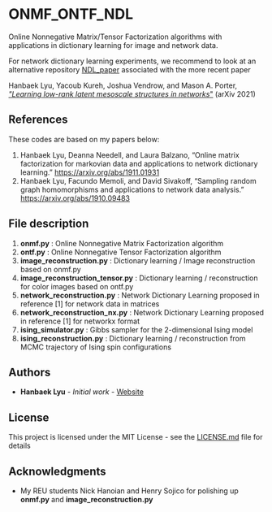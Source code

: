 # ONMF_ONTF_NDL

Online Nonnegative Matrix/Tensor Factorization algorithms with applications in dictionary learning for image and network data. 

For network dictionary learning experiments, we recommend to look at an alternative repository [NDL_paper](https://github.com/HanbaekLyu/NDL_paper/blob/main/README.md) associated with the more recent paper 

Hanbaek Lyu, Yacoub Kureh, Joshua Vendrow, and Mason A. Porter,\
[*"Learning low-rank latent mesoscale structures in networks*"](https://arxiv.org/abs/2102.06984) (arXiv 2021)

## References

These codes are based on my papers below: 
  1. Hanbaek Lyu, Deanna Needell, and Laura Balzano, 
     “Online matrix factorization for markovian data and applications to network dictionary learning.” 
     https://arxiv.org/abs/1911.01931
  2. Hanbaek Lyu, Facundo Memoli, and David Sivakoff, 
     “Sampling random graph homomorphisms and applications to network data analysis.” 
     https://arxiv.org/abs/1910.09483

## File description 

  1. **onmf.py** : Online Nonnegative Matrix Factorization algorithm 
  2. **ontf.py** : Online Nonnegative Tensor Factorization algorithm
  3. **image_reconstruction.py** : Dictionary learning / Image reconstruction based on onmf.py
  4. **image_reconstruction_tensor.py** : Dictionary learning / reconstruction for color images based on ontf.py
  5. **network_reconstruction.py** : Network Dictionary Learning proposed in reference [1] for network data in matrices 
  6. **network_reconstruction_nx.py** : Network Dictionary Learning proposed in reference [1] for networkx format 
  7. **ising_simulator.py** : Gibbs sampler for the 2-dimensional Ising model 
  8. **ising_reconstruction.py** : Dictionary learning / reconstruction from MCMC trajectory of Ising spin configurations 
  
## Authors

* **Hanbaek Lyu** - *Initial work* - [Website](https://hanbaeklyu.com)

## License

This project is licensed under the MIT License - see the [LICENSE.md](LICENSE.md) file for details

## Acknowledgments

* My REU students Nick Hanoian and Henry Sojico for polishing up **onmf.py** and **image_reconstruction.py**
